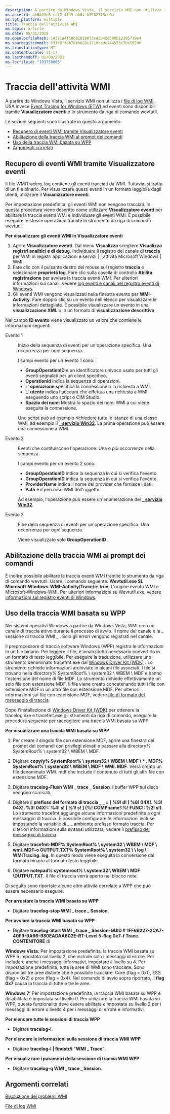 ```yaml
---
description: A partire da Windows Vista, il servizio WMI non utilizza i file di log WMI. USA invece Event Tracing for Windows (ETW) ed eventi sono disponibili tramite Visualizzatore eventi o lo strumento da riga di comando wevtutil.
ms.assetid: bb6401e8-caf7-4f39-ab64-b7532723ce9a
ms.tgt_platform: multiple
title: Traccia dell'attività WMI
ms.topic: article
ms.date: 05/31/2018
ms.openlocfilehash: 14371a4f18b81019073cd2b428500b12385719e4
ms.sourcegitcommit: 831e8f3db78ab820e1710cede244553c70e50500
ms.translationtype: MT
ms.contentlocale: it-IT
ms.lasthandoff: 01/08/2021
ms.locfileid: "103758006"
---
```

# <a name="tracing-wmi-activity"></a>Traccia dell'attività WMI

A partire da Windows Vista, il servizio WMI non utilizza i [file di log WMI](wmi-log-files.md). USA invece [Event Tracing for Windows (ETW)](/windows/desktop/ETW/event-tracing-portal) ed eventi sono disponibili tramite **Visualizzatore eventi** o lo strumento da riga di comando wevtutil.

Le sezioni seguenti sono illustrate in questo argomento:

-   [Recupero di eventi WMI tramite Visualizzatore eventi](#obtaining-wmi-events-through-event-viewer)
-   [Abilitazione della traccia WMI al prompt dei comandi](#enabling-wmi-tracing-at-command-prompt)
-   [Uso della traccia WMI basata su WPP](#using-wpp-based-wmi-tracing)
-   [Argomenti correlati](#related-topics)

## <a name="obtaining-wmi-events-through-event-viewer"></a>Recupero di eventi WMI tramite Visualizzatore eventi

Il file WMITracing. log contiene gli eventi tracciati da WMI. Tuttavia, si tratta di un file binario. Per visualizzare questi eventi in un formato leggibile dagli utenti, utilizzare il **Visualizzatore eventi**.

Per impostazione predefinita, gli eventi WMI non vengono tracciati. In questa procedura viene descritto come utilizzare **Visualizzatore eventi** per abilitare la traccia eventi WMI e individuare gli eventi WMI. È possibile eseguire le stesse operazioni tramite lo strumento da riga di comando wevtutil.

**Per visualizzare gli eventi WMI in Visualizzatore eventi**

1.  Aprire **Visualizzatore eventi**. Dal menu **Visualizza** scegliere **Visualizza registri analitici e di debug**. Individuare il registro del canale di **traccia** per WMI in registri applicazioni e servizi \| \| attività Microsoft Windows \| WMI.
2.  Fare clic con il pulsante destro del mouse sul registro **traccia** e selezionare **proprietà log**. Fare clic sulla casella di controllo **Abilita registrazione** per avviare la traccia eventi WMI. Per ulteriori informazioni sui canali, vedere [log eventi e canali nel registro eventi di Windows](/previous-versions//aa385225(v=vs.85)).
3.  Gli eventi WMI vengono visualizzati nella finestra evento per **WMI-Activity**. Fare doppio clic su un evento nell'elenco per visualizzare le informazioni dettagliate. È possibile visualizzare un evento in una **visualizzazione XML** o in un formato di **visualizzazione descrittivo** .

Nel campo **ID evento** viene visualizzato un valore che contiene le informazioni seguenti.

<dl> <dt>

<span id="Event_1"></span><span id="event_1"></span><span id="EVENT_1"></span>Evento 1
</dt> <dd>

Inizio della sequenza di eventi per un'operazione specifica. Una occorrenza per ogni sequenza.

I campi evento per un evento 1 sono:

-   **GroupOperationID** è un identificatore univoco usato per tutti gli eventi segnalati per un client specifico.
-   **OperationId** indica la sequenza di operazioni.
-   L' **operazione** specifica la connessione o la richiesta a WMI.
-   L' **utente** indica l'account che effettua una richiesta a WMI eseguendo uno script o CIM Studio.
-   **Spazio dei nomi** Mostra lo spazio dei nomi WMI a cui viene eseguita la connessione.

Uno script può ad esempio richiedere tutte le istanze di una classe WMI, ad esempio il [**\_ servizio Win32**](/windows/desktop/CIMWin32Prov/win32-service). La prima operazione può essere una connessione a WMI.

</dd> <dt>

<span id="Event_2"></span><span id="event_2"></span><span id="EVENT_2"></span>Evento 2
</dt> <dd>

Eventi che costituiscono l'operazione. Una o più occorrenze nella sequenza.

I campi evento per un evento 2 sono:

-   **GroupOperationID** indica la sequenza in cui si verifica l'evento.
-   **GroupOperationID** indica la sequenza in cui si verifica l'evento.
-   **ProviderName** indica il nome del provider che fornisce i dati.
-   **Path** è il percorso WMI dell'oggetto.

Ad esempio, l'operazione può essere un'enumerazione del [**\_ servizio Win32**](/windows/desktop/CIMWin32Prov/win32-service).

</dd> <dt>

<span id="Event_3"></span><span id="event_3"></span><span id="EVENT_3"></span>Evento 3
</dt> <dd>

Fine della sequenza di eventi per un'operazione specifica. Una occorrenza per ogni sequenza.

Viene visualizzato solo **GroupOperationID** .

</dd> </dl>

## <a name="enabling-wmi-tracing-at-command-prompt"></a>Abilitazione della traccia WMI al prompt dei comandi

È inoltre possibile abilitare la traccia eventi WMI tramite lo strumento da riga di comando wevtutil. Usare il comando seguente: **Wevtutil.exe SL Microsoft-Windows-WMI-Activity/Trace/e: true**. L'origine evento WMI è Microsoft-Windows-WMI. Per ulteriori informazioni su Wevtutil.exe, vedere [informazioni sul registro eventi di Windows](/previous-versions//aa382610(v=vs.85)).

## <a name="using-wpp-based-wmi-tracing"></a>Uso della traccia WMI basata su WPP

Nei sistemi operativi Windows a partire da Windows Vista, WMI crea un canale di traccia attivo durante il processo di avvio. Il nome del canale è la \_ sessione di traccia WMI \_ . Solo gli errori vengono registrati nel canale.

Il preprocessore di traccia software Windows (WPP) registra le informazioni in un file binario. Per leggere il file, è innanzitutto necessario convertirlo in un formato di testo leggibile. Per eseguire la traduzione, utilizzare uno strumento denominato tracefmt.exe dal [Windows Driver Kit (WDK)](https://www.microsoft.com/whdc/DevTools/WDK/WDKpkg.mspx) . Lo strumento richiede informazioni archiviate in alcuni file associati. I file si trovano nella directory% SystemRoot% \\ system32 \\ WBEM \\ MDF e hanno l'estensione del nome di file MDF. Lo strumento richiede effettivamente un solo file con estensione MDF. Il file viene creato concatenando tutti i file con estensione MDF in un altro file con estensione MDF. Per ulteriori informazioni sui file con estensione MDF, vedere [file di formato del messaggio di traccia](/windows-hardware/drivers/devtest/trace-message-format-file).

Dopo l'installazione di [Windows Driver Kit (WDK)](https://www.microsoft.com/whdc/DevTools/WDK/WDKpkg.mspx) per ottenere la tracelog.exe e tracefmt.exe gli strumenti da riga di comando, eseguire la procedura seguente per raccogliere una traccia WMI basata su WPP.

**Per visualizzare una traccia WMI basata su WPP**

1.  Per creare il singolo file con estensione MDF, aprire una finestra del prompt dei comandi con privilegi elevati e passare alla directory% SystemRoot% \\ system32 \\ WBEM \\ MDF.

2.  Digitare **copy/y% SystemRoot% \\ system32 \\ WBEM \\ MDF \\ \* . MDF% SystemRoot% \\ system32 \\ WBEM \\ MDF \\ WMI. MDF**. Verrà creato un file denominato WMI. mdf che include il contenuto di tutti gli altri file con estensione MDF.

3.  Digitare **tracelog-Flush WMI \_ trace \_ Session**. I buffer WPP sul disco vengono scaricati.
4.  Digitare il **prefisso del formato di traccia \_ \_ = \[ %9! d! \] %8! 04X!. %3! 04X!. %3! 04X!:: %4! s! \[ %1! s! \] (%! COMPname!:%! FUNC!: %2! s!)**. Lo strumento tracefmt aggiunge alcune informazioni predefinite a ogni messaggio di traccia. È possibile configurare le informazioni incluse impostando la variabile di \_ \_ ambiente prefisso formato traccia. Per ulteriori informazioni sulla sintassi utilizzata, vedere il [prefisso del messaggio di traccia](https://msdn.microsoft.com/library/aa139695.aspx).
5.  Digitare **tracefmt-MDF% SystemRoot% \\ system32 \\ WBEM \\ MDF \\ wmi. MDF-o OUTPUT.TXT% SystemRoot% \\ system32 \\ \\ log \\ WMITracing. log**. In questo modo viene eseguita la conversione dal formato binario al formato testo leggibile.
6.  Digitare **notepad% systemroot% \\ system32 \\ WBEM \\ MDF \\OUTPUT.TXT**. Il file di traccia verrà aperto nel blocco note.

Di seguito sono riportate alcune altre attività correlate a WPP che può essere necessario eseguire.

**Per arrestare la traccia WMI basata su WPP**

-   Digitare **tracelog-stop WMI \_ trace \_ Session**.

**Per avviare la traccia WMI basata su WPP**

-   Digitare **tracelog-Start WMI \_ trace \_ Session-GUID \# 1FF6B227-2CA7-40F9-9A66-980EADAA602E-RT-Level 5-flag 0x7-f Trace. CONTENITORE** di

**Windows Vista:** Per impostazione predefinita, la traccia WMI basata su WPP è impostata sul livello 2, che include solo i messaggi di errore. Per includere anche i messaggi informativi, impostare il livello su 4. Per impostazione predefinita, tutte le aree di WMI sono tracciate. Sono disponibili tre aree distinte che è possibile tracciare: Core (flag = 0x1), ESS (flag = 0x2) e prov (flag = 0x4). Nel comando di avvio sopra riportato, il **flag 0x7** causa la traccia di tutte e tre le aree.

**Windows 7:** Per impostazione predefinita, la traccia WMI basata su WPP è disabilitata e impostata sul livello 0. Per utilizzare la traccia WMI basata su WPP, questa funzionalità deve essere abilitata e impostata su livello 2 per i messaggi di errore o livello 4 per i messaggi di errore e informativi.

**Per elencare tutte le sessioni di traccia WPP**

-   Digitare **tracelog-l**.

**Per elencare le informazioni sulla sessione di traccia WMI WPP**

-   Digitare **tracelog-l \| findstr/i "WMI \_ Trace"**.

**Per visualizzare i parametri della sessione di traccia WMI WPP**

-   Digitare **tracelog-q WMI \_ trace \_ Session**.

## <a name="related-topics"></a>Argomenti correlati

<dl> <dt>

[Risoluzione dei problemi WMI](wmi-troubleshooting.md)
</dt> <dt>

[File di log WMI](wmi-log-files.md)
</dt> </dl>

 

 
